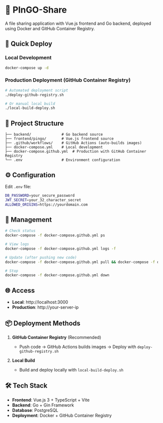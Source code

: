 # 🎯 PInGO-Share

A file sharing application with Vue.js frontend and Go backend, deployed using Docker and GitHub Container Registry.

## 🚀 Quick Deploy

### Local Development
```bash
docker-compose up -d
```

### Production Deployment (GitHub Container Registry)
```bash
# Automated deployment script
./deploy-github-registry.sh

# Or manual local build
./local-build-deploy.sh
```

## 📁 Project Structure

```
├── backend/              # Go backend source
├── frontend/pingo/       # Vue.js frontend source  
├── .github/workflows/    # GitHub Actions (auto-builds images)
├── docker-compose.yml    # Local development
├── docker-compose.github.yml  # Production with GitHub Container Registry
└── .env                  # Environment configuration
```

## ⚙️ Configuration

Edit `.env` file:
```bash
DB_PASSWORD=your_secure_password
JWT_SECRET=your_32_character_secret
ALLOWED_ORIGINS=https://yourdomain.com
```

## 🔧 Management

```bash
# Check status
docker-compose -f docker-compose.github.yml ps

# View logs  
docker-compose -f docker-compose.github.yml logs -f

# Update (after pushing new code)
docker-compose -f docker-compose.github.yml pull && docker-compose -f docker-compose.github.yml up -d

# Stop
docker-compose -f docker-compose.github.yml down
```

## 🌐 Access

- **Local**: http://localhost:3000
- **Production**: http://your-server-ip

## 📦 Deployment Methods

1. **GitHub Container Registry** (Recommended)
   - Push code → GitHub Actions builds images → Deploy with `deploy-github-registry.sh`

2. **Local Build**  
   - Build and deploy locally with `local-build-deploy.sh`

## 🛠️ Tech Stack

- **Frontend**: Vue.js 3 + TypeScript + Vite
- **Backend**: Go + Gin Framework  
- **Database**: PostgreSQL
- **Deployment**: Docker + GitHub Container Registry
